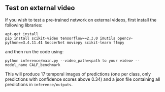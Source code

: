 ## Test on external video

If you wish to test a pre-trained network on external videos, first install the following libraries:

```
apt-get install 
pip install scikit-video tensorflow==2.3.0 imutils opencv-python==3.4.11.41 SoccerNet moviepy scikit-learn ffmpy
```

and then run the code using:
```
python inference/main.py --video_path=<path to your video> --model_name CALF_benchmark
```

This will produce 17 temporal images of predictions (one per class, only predictions with confidence scores above 0.34) and a json file containing all predictions in <code>inference/outputs</code>.
